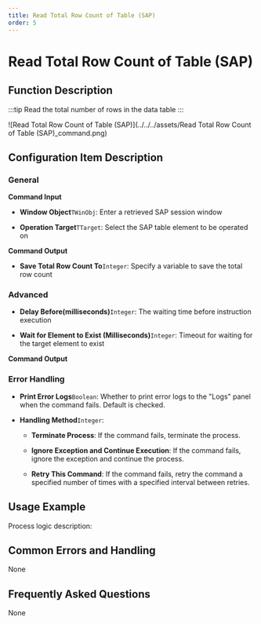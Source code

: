 ```yaml
---
title: Read Total Row Count of Table (SAP)
order: 5
---
```


# Read Total Row Count of Table (SAP)

## Function Description

:::tip 
Read the total number of rows in the data table
:::

![Read Total Row Count of Table (SAP)](../../../assets/Read Total Row Count of Table (SAP)_command.png)

## Configuration Item Description

### General

**Command Input**

- **Window Object**`TWinObj`: Enter a retrieved SAP session window

- **Operation Target**`TTarget`: Select the SAP table element to be operated on


**Command Output**

- **Save Total Row Count To**`Integer`: Specify a variable to save the total row count

### Advanced

- **Delay Before(milliseconds)**`Integer`: The waiting time before instruction execution

- **Wait for Element to Exist (Milliseconds)**`Integer`: Timeout for waiting for the target element to exist


**Command Output**

### Error Handling

- **Print Error Logs**`Boolean`: Whether to print error logs to the "Logs" panel when the command fails. Default is checked. 

- **Handling Method**`Integer`:

    - **Terminate Process**: If the command fails, terminate the process.

    - **Ignore Exception and Continue Execution**: If the command fails, ignore the exception and continue the process.

    - **Retry This Command**: If the command fails, retry the command a specified number of times with a specified interval between retries.

## Usage Example

Process logic description:

## Common Errors and Handling

None

## Frequently Asked Questions

None


